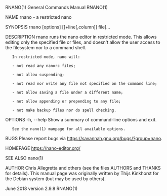 RNANO(1)                                                      General Commands Manual                                                     RNANO(1)

NAME
       rnano - a restricted nano

SYNOPSIS
       rnano [options] [[+line[,column]] file]...

DESCRIPTION
       rnano  runs the nano editor in restricted mode.  This allows editing only the specified file or files, and doesn't allow the user access to
       the filesystem nor to a command shell.

       In restricted mode, nano will:

       · not read any nanorc files;

       · not allow suspending;

       · not read nor write any file not specified on the command line;

       · not allow saving a file under a different name;

       · not allow appending or prepending to any file;

       · not make backup files nor do spell checking.

OPTIONS
       -h, --help
              Show a summary of command-line options and exit.

       See the nano(1) manpage for all available options.

BUGS
       Please report bugs via https://savannah.gnu.org/bugs/?group=nano.

HOMEPAGE
       https://nano-editor.org/

SEE ALSO
       nano(1)

AUTHOR
       Chris Allegretta and others (see the files AUTHORS and THANKS for details).  This manual page was originally written by Thijs Kinkhorst for
       the Debian system (but may be used by others).

June 2018                                                          version 2.9.8                                                          RNANO(1)
